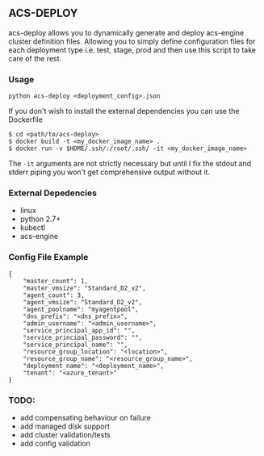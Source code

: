 ## ACS-DEPLOY
acs-deploy allows you to dynamically generate and deploy acs-engine cluster definition files.
Allowing you to simply define configuration files for each deployment type i.e. test, stage, prod and then
use this script to take care of the rest.

### Usage
`python acs-deploy <deployment_config>.json`

If you don't wish to install the external dependencies you can use the Dockerfile

```
$ cd <path/to/acs-deploy>
$ docker build -t <my_docker_image_name> .
$ docker run -v $HOME/.ssh/:/root/.ssh/ -it <my_docker_image_name>
```
The `-it` arguments are not strictly necessary but until I fix the stdout and stderr piping you won't
get comprehensive output without it.

### External Depedencies
* linux
* python 2.7+
* kubectl
* acs-engine

### Config File Example
```
{
    "master_count": 1,
    "master_vmsize": "Standard_D2_v2",
    "agent_count": 3,
    "agent_vmsize": "Standard_D2_v2",
    "agent_poolname": "myagentpool",
    "dns_prefix": "<dns_prefix>",
    "admin_username": "<admin_username>",
    "service_principal_app_id": "",
    "service_principal_password": "",
    "service_principal_name": "",
    "resource_group_location": "<location>",
    "resource_group_name": "<resource_group_name>",
    "deployment_name": "<deployment_name>",
    "tenant": "<azure_tenant>"
}
```

### TODO:
* add compensating behaviour on failure
* add managed disk support
* add cluster validation/tests
* add config validation